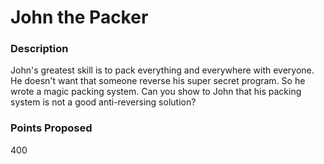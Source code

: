 John the Packer
===============

### Description
John's greatest skill is to pack everything and everywhere with everyone.
He doesn't want that someone reverse his super secret program. So he wrote a magic packing system.
Can you show to John that his packing system is not a good anti-reversing solution?

### Points Proposed
400
